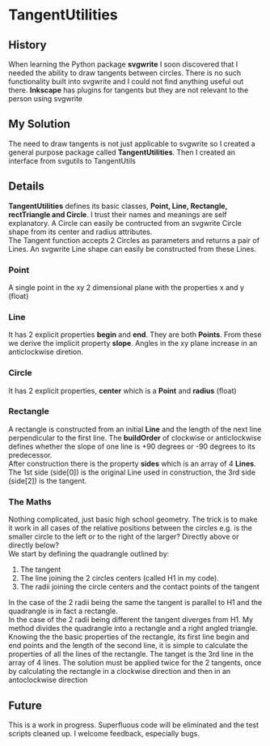 # TangentUtilities
## History
When learning the Python package **svgwrite** I soon discovered that I needed the ability to draw tangents between circles.
There is no such functionality built into svgwrite and I could not find anything useful out there.
**Inkscape** has plugins for tangents but they are not relevant to the person using svgwrite
## My Solution
The need to draw tangents is not just applicable to svgwrite so I created a general purpose package called **TangentUtilities**.
Then I created an interface from svgutils to TangentUtils
## Details
**TangentUtilities** defines its basic classes, **Point, Line, Rectangle, rectTriangle and Circle**. I trust their names and meanings are self explanatory.
A Circle can easily be contructed from an svgwrite Circle shape from its center and radius attributes.  
The Tangent function accepts 2 Circles as parameters and returns a pair of Lines. An svgwrite Line shape can easily be constructed from these Lines.
### Point
A single point in the xy 2 dimensional plane with the properties x and y (float)
### Line
It has 2 explicit properties **begin** and **end**. They are both **Points**. From these we derive the implicit property **slope**. Angles in the xy
plane increase in an anticlockwise diretion.
### Circle
It has 2 explicit properties, **center** which is a **Point** and **radius** (float)
### Rectangle
A rectangle is constructed from an initial **Line** and the length of the next line perpendicular to the first line. The **buildOrder** of clockwise or anticlockwise defines whether the slope of one line is +90 degrees or -90 degrees to its predecessor.  
After construction there is the property **sides** which is an array of 4 **Lines**. The 1st side (side[0]) is the original Line used in construction, the
3rd side (side[2]) is the tangent.
### The Maths
Nothing complicated, just basic high school geometry. The trick is to make it work in all cases of the relative positions between the circles e.g. is the smaller circle to the left or to the right of the larger? Directly above or directly below?  
We start by defining the quadrangle outlined by:  
1. The tangent
1. The line joining the 2 circles centers (called H1 in my code). 
1. The radii joining the circle centers and the contact points of the tangent

In the case of the 2 radii being the same the tangent is parallel to H1 and the quadrangle is in fact a rectangle.  
In the case of the 2 radii being different the tangent diverges from H1. My method divides the quadrangle into a rectangle and a right angled triangle.
Knowing the the basic properties of the rectangle, its first line begin and end points and the length of the second line, it is simple to calculate the properties of all the lines of the rectangle.
The tanget is the 3rd line in the array of 4 lines.
The solution must be applied twice for the 2 tangents, once by calculating the rectangle in a clockwise direction and then in an antoclockwise direction
## Future
This is a work in progress. Superfluous code will be eliminated and the test scripts cleaned up. I welcome feedback, especially bugs. 
